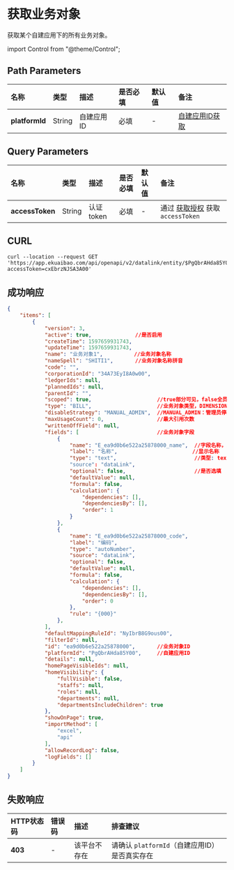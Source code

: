 # 获取业务对象
获取某个自建应用下的所有业务对象。

import Control from "@theme/Control";

<Control
method="GET"
url="/api/openapi/v2/datalink/entity/$`platformId`"
/>

## Path Parameters

| 名称 | 类型 | 描述 | 是否必填 | 默认值 | 备注 |
| :--- | :--- | :--- | :--- |:--- | :--- |
| **platformId** | String | 自建应用ID | 必填 | - | [自建应用ID获取](/docs/open-api/datalink/question-answer#问题一) |

## Query Parameters

| 名称 | 类型 | 描述 | 是否必填 | 默认值 | 备注 |
| :--- | :--- | :--- | :--- |:--- | :--- |
| **accessToken** | String | 认证token | 必填 | - | 通过 [获取授权](/docs/open-api/getting-started/auth) 获取 `accessToken` |

## CURL
```shell
curl --location --request GET 'https://app.ekuaibao.com/api/openapi/v2/datalink/entity/$PgQbrAHda85Y00?accessToken=cxEbrzNJSA3A00'
```

## 成功响应
```json
{
    "items": [
        {
            "version": 3,
            "active": true,              //是否启用
            "createTime": 1597659931743,
            "updateTime": 1597659931743,
            "name": "业务对象1",          //业务对象名称
            "nameSpell": "SHITI1",       //业务对象名称拼音
            "code": "",
            "corporationId": "34A73EyI8A0w00",
            "ledgerIds": null,
            "plannedIds": null,
            "parentId": "",
            "scoped": true,                     //true部分可见，false全员可见
            "type": "BILL",                     //业务对象类型，DIMENSION：档案、BILL：单据、ORDER：订单
            "disableStrategy": "MANUAL_ADMIN",  //MANUAL_ADMIN：管理员停用/启用、LIMIT_COUNT：超过引用次数停用
            "maxUsageCount": 0,                 //最大引用次数
            "writtenOffField": null,
            "fields": [                         //业务对象字段
                {
                    "name": "E_ea9d0b6e522a25878000_name",  //字段名称，业务对象字段唯一标示
                    "label": "名称",                        //显示名称
                    "type": "text",                         //类型: text文本、date时间、dateRange时间段、number数字、money金额、switcher开关
                    "source": "dataLink",
                    "optional": false,                      //是否选填
                    "defaultValue": null,
                    "formula": false,
                    "calculation": {
                        "dependencies": [],
                        "dependenciesBy": [],
                        "order": 1
                    }
                },
                {
                    "name": "E_ea9d0b6e522a25878000_code",
                    "label": "编码",
                    "type": "autoNumber",
                    "source": "dataLink",
                    "optional": false,
                    "defaultValue": null,
                    "formula": false,
                    "calculation": {
                        "dependencies": [],
                        "dependenciesBy": [],
                        "order": 0
                    },
                    "rule": "{000}"
                },
            ],
            "defaultMappingRuleId": "NyIbrB8G9ous00",
            "filterId": null,
            "id": "ea9d0b6e522a25878000",       //业务对象ID 
            "platformId": "PgQbrAHda85Y00",     //自建应用ID 
            "details": null,
            "homePageVisibleIds": null,
            "homeVisibility": {
                "fullVisible": false,
                "staffs": null,
                "roles": null,
                "departments": null,
                "departmentsIncludeChildren": true
            },
            "showOnPage": true,
            "importMethod": [
                "excel",
                "api"
            ],
            "allowRecordLog": false,
            "logFields": []
        }
    ]
}
```

## 失败响应

| HTTP状态码 | 错误码 | 描述 | 排查建议 |
| :--- | :--- | :--- | :--- |
| **403** | - | 该平台不存在 | 请确认 `platformId`（自建应用ID）是否真实存在 | 
